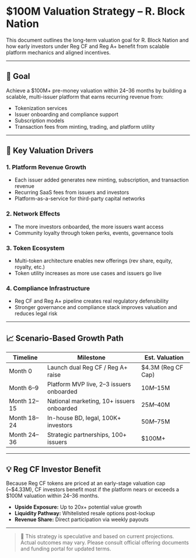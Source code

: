 # $100M Valuation Strategy – R. Block Nation

This document outlines the long-term valuation goal for R. Block Nation and how early investors under Reg CF and Reg A+ benefit from scalable platform mechanics and aligned incentives.

---

## 🎯 Goal

Achieve a $100M+ pre-money valuation within 24–36 months by building a scalable, multi-issuer platform that earns recurring revenue from:

- Tokenization services
- Issuer onboarding and compliance support
- Subscription models
- Transaction fees from minting, trading, and platform utility

---

## 🧩 Key Valuation Drivers

### 1. Platform Revenue Growth
- Each issuer added generates new minting, subscription, and transaction revenue
- Recurring SaaS fees from issuers and investors
- Platform-as-a-service for third-party capital networks

### 2. Network Effects
- The more investors onboarded, the more issuers want access
- Community loyalty through token perks, events, governance tools

### 3. Token Ecosystem
- Multi-token architecture enables new offerings (rev share, equity, royalty, etc.)
- Token utility increases as more use cases and issuers go live

### 4. Compliance Infrastructure
- Reg CF and Reg A+ pipeline creates real regulatory defensibility
- Stronger governance and compliance stack improves valuation and reduces legal risk

---

## 📈 Scenario-Based Growth Path

| Timeline        | Milestone                                | Est. Valuation |
|----------------|-------------------------------------------|----------------|
| Month 0        | Launch dual Reg CF / Reg A+ raise         | $4.3M (Reg CF Cap) |
| Month 6–9      | Platform MVP live, 2–3 issuers onboarded  | $10M–$15M |
| Month 12–15    | National marketing, 10+ issuers onboarded | $25M–$40M |
| Month 18–24    | In-house BD, legal, 100K+ investors       | $50M–$75M |
| Month 24–36    | Strategic partnerships, 100+ issuers      | $100M+ |

---

## 💡 Reg CF Investor Benefit

Because Reg CF tokens are priced at an early-stage valuation cap (~$4.33M), CF investors benefit most if the platform nears or exceeds a $100M valuation within 24–36 months.

- **Upside Exposure:** Up to 20x+ potential value growth
- **Liquidity Pathway:** Whitelisted resale options post-lockup
- **Revenue Share:** Direct participation via weekly payouts

---

> 📌 This strategy is speculative and based on current projections. Actual outcomes may vary. Please consult official offering documents and funding portal for updated terms.


